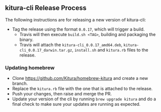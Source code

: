 ## kitura-cli Release Process

The following instructions are for releasing a new version of kitura-cli:

- Tag the release using the format `0.0.17`, which will trigger a build.
  - Travis will then execute `build.sh <TAG>`, building and packaging the binary.
  - Travis will attach the `kitura-cli_0.0.17_amd64.deb`, `kitura-cli_0.0.17_darwin.tar.gz`, `install.sh` and `kitura.rb` files to the release.

### Updating homebrew

- Clone https://github.com/Kitura/homebrew-kitura and create a new branch.
- Replace the `kitura.rb` file with the one that is attached to the release.
- Push your changes, then raise and merge the PR.
- Update your version of the cli by running `brew upgrade kitura` and do a final check to make sure your updates are running as expected.
